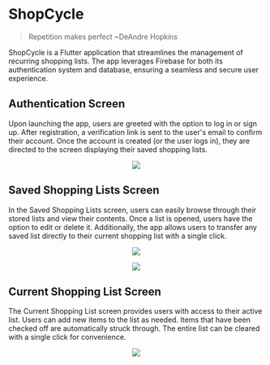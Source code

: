 # ShopCycle
> Repetition makes perfect ~DeAndre Hopkins

ShopCycle is a Flutter application that streamlines the management of recurring shopping lists. The app leverages Firebase for both its authentication system and database, ensuring a seamless and secure user experience.

## Authentication Screen
Upon launching the app, users are greeted with the option to log in or sign up. After registration, a verification link is sent to the user's email to confirm their account. Once the account is created (or the user logs in), they are directed to the screen displaying their saved shopping lists.

<p align="center">
  <img src=https://github.com/user-attachments/assets/bd7cec36-11e5-4554-b3e3-606631fa484a>
</p>

## Saved Shopping Lists Screen
In the Saved Shopping Lists screen, users can easily browse through their stored lists and view their contents. Once a list is opened, users have the option to edit or delete it. Additionally, the app allows users to transfer any saved list directly to their current shopping list with a single click.

<p align="center">
  <img src=https://github.com/user-attachments/assets/8bf99d5d-cc7e-42c3-b9a7-5c3879d6d473>
</p>

<p align="center">
  <img src=https://github.com/user-attachments/assets/9ac84c86-3a2a-479f-a463-316989cef3c1>
</p>

## Current Shopping List Screen
The Current Shopping List screen provides users with access to their active list. Users can add new items to the list as needed. Items that have been checked off are automatically struck through. The entire list can be cleared with a single click for convenience.

<p align="center">
   <img src=https://github.com/user-attachments/assets/aea8a7e3-47cf-41a0-9376-7d8a8bebe278>
 </p>
